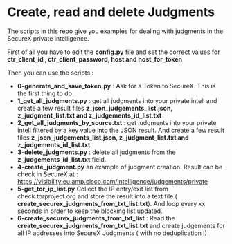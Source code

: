 # Create, read and delete Judgments

The scripts in this repo give you examples for dealing with judgments in the SecureX private intelligence.

First of all you have to edit the **config.py** file and set the correct values for **ctr_client_id , ctr_client_password, host and host_for_token**

Then you can use the scripts :

- **0-generate_and_save_token.py** : Ask for a Token to SecureX. This is the first thing to do
- **1_get_all_judgments.py** : get all judgments into your private intell and create a few result files **z_json_judgements_list.json, z_judgment_list.txt and z_judgements_id_list.txt**
- **2_get_all_judgments_by_source.txt** : get judgments into your private intell filtered by a key value into the JSON result. And create a few result files **z_json_judgements_list.json, z_judgment_list.txt and z_judgements_id_list.txt**
- **3-delete_judgments.py** : delete all judgments from the **z_judgements_id_list.txt** field.
- **4-create_judgment.py** an example of judgment creation. Result can be check in SecureX at : https://visibility.eu.amp.cisco.com/intelligence/judgements/private
- **5-get_tor_ip_list.py** Collect the IP entry/exit list from check.torproject.org and store the result into a text file ( **create_securex_judgments_from_txt_list.txt**). And loop every xx seconds in order to keep the blocking list updated.
- **6-create_securex_judgments_from_txt_list** : Read the **create_securex_judgments_from_txt_list.txt** and create judgements for all IP addresses into SecureX Judgments ( with no deduplication !)

